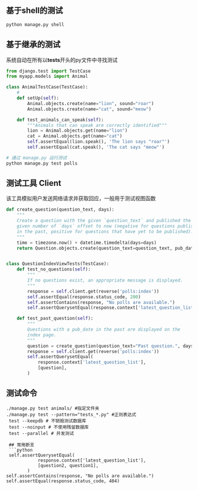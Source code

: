 ## 基于shell的测试
```python
python manage.py shell

```

## 基于继承的测试
系统自动在所有以**tests**开头的py文件中寻找测试
```python
from django.test import TestCase
from myapp.models import Animal

class AnimalTestCase(TestCase):
    # 
    def setUp(self):
        Animal.objects.create(name="lion", sound="roar")
        Animal.objects.create(name="cat", sound="meow")

    def test_animals_can_speak(self):
        """Animals that can speak are correctly identified"""
        lion = Animal.objects.get(name="lion")
        cat = Animal.objects.get(name="cat")
        self.assertEqual(lion.speak(), 'The lion says "roar"')
        self.assertEqual(cat.speak(), 'The cat says "meow"')

# 通过 manage.py 运行测试
python manage.py test polls
```
## 测试工具 Client
该工具模拟用户发送网络请求并获取回应，一般用于测试视图函数
```python
def create_question(question_text, days):
    """
    Create a question with the given `question_text` and published the
    given number of `days` offset to now (negative for questions published
    in the past, positive for questions that have yet to be published).
    """
    time = timezone.now() + datetime.timedelta(days=days)
    return Question.objects.create(question_text=question_text, pub_date=time)


class QuestionIndexViewTests(TestCase):
    def test_no_questions(self):
        """
        If no questions exist, an appropriate message is displayed.
        """
        response = self.client.get(reverse('polls:index'))
        self.assertEqual(response.status_code, 200)
        self.assertContains(response, "No polls are available.")
        self.assertQuerysetEqual(response.context['latest_question_list'], [])

    def test_past_question(self):
        """
        Questions with a pub_date in the past are displayed on the
        index page.
        """
        question = create_question(question_text="Past question.", days=-30)
        response = self.client.get(reverse('polls:index'))
        self.assertQuerysetEqual(
            response.context['latest_question_list'],
            [question],
        )
```
## 测试命令
```shell
./manage.py test animals/ #指定文件夹
./manage.py test --pattern="tests_*.py" #正则表达式
 test --keepdb # 不销毁测试数据库
 test --noinput # 不使用残留数据库
 test --parallel # 并发测试

 ## 常用断言
 ```python
 self.assertQuerysetEqual(
            response.context['latest_question_list'],
            [question2, question1],
        )
self.assertContains(response, "No polls are available.")
self.assertEqual(response.status_code, 404)
```        